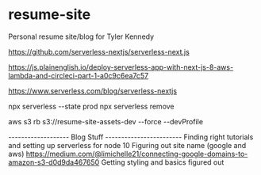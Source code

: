 # resume-site
Personal resume site/blog for Tyler Kennedy

https://github.com/serverless-nextjs/serverless-next.js

https://js.plainenglish.io/deploy-serverless-app-with-next-js-8-aws-lambda-and-circleci-part-1-a0c9c6ea7c57

https://www.serverless.com/blog/serverless-nextjs

npx serverless --state prod
npx serverless remove

aws s3 rb s3://resume-site-assets-dev --force --devProfile

------------------- Blog Stuff ------------------------
Finding right tutorials and setting up serverless for node 10
Figuring out site name (google and aws) https://medium.com/@limichelle21/connecting-google-domains-to-amazon-s3-d0d9da467650
Getting styling and basics figured out
